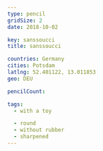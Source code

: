 ```yaml
---
type: pencil
gridSize: 2
date: 2018-10-02

key: sanssoucci
title: sanssoucci

countries: Germany
cities: Potsdam
latlng: 52.401122, 13.011853
geo: DEU

pencilCount:

tags:
  - with a toy

  - round
  - without rubber
  - sharpened
---
```



